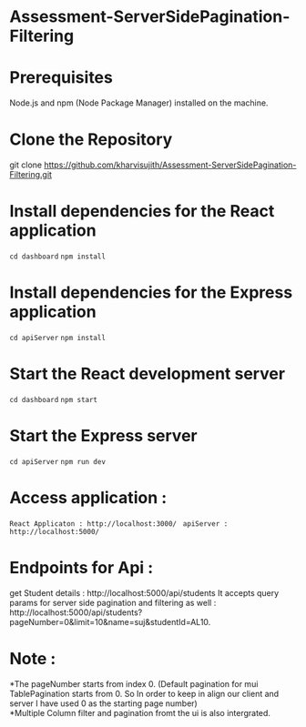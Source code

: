 # Assessment-ServerSidePagination-Filtering
# Prerequisites
Node.js and npm (Node Package Manager) installed on the machine.
# Clone the Repository 
git clone https://github.com/kharvisujith/Assessment-ServerSidePagination-Filtering.git 


  # Install dependencies for the React application
  `cd dashboard`
  `npm install`
  
 # Install dependencies for the Express application
  `cd apiServer`
  `npm install`

 # Start the React development server
  `cd dashboard`
  `npm start`

 # Start the Express server
  `cd apiServer`
  `npm run dev`


# Access application : 
  `React Applicaton : http://localhost:3000/ ` 
  `apiServer : http://localhost:5000/  `

# Endpoints for Api : 
  get Student details  : http://localhost:5000/api/students  It accepts query params for server side pagination and filtering as well : http://localhost:5000/api/students?pageNumber=0&limit=10&name=suj&studentId=AL10.
  
# Note : 
*The pageNumber starts from index 0. (Default pagination for mui TablePagination starts from 0. So In order to keep in align our client and server I have used 0 as the starting page number) <br/>
*Multiple Column filter and pagination fromt the ui is also intergrated.



  


